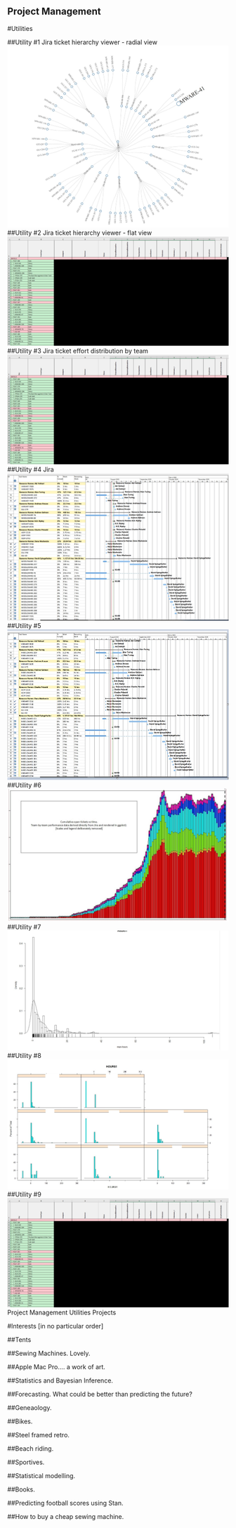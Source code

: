 ## Project Management

#Utilities

##Utility #1 Jira ticket hierarchy viewer - radial view
![Image of RTree001](tree001.jpg)
##Utility #2 Jira ticket hierarchy viewer - flat view
![Image of RTree002](tree002.jpg)
##Utility #3 Jira ticket effort distribution by team
![Image of RTree003](tree002.jpg)
##Utility #4 Jira 
![Image of RTree004](tree003.jpg)
##Utility #5
![Image of RTree005](tree004.jpg)
##Utility #6
![Image of RTree002](tree005.jpg)
##Utility #7
![Image of RTree002](tree006.jpg)
##Utility #8
![Image of RTree002](tree007.jpg)
##Utility #9
![Image of RTree002](tree002.jpg)
Project Management
Utilities
Projects

#Interests [in no particular order]

##Tents

##Sewing Machines.  Lovely.

##Apple Mac Pro….  a work of art.

##Statistics and Bayesian Inference.

##Forecasting.  What could be better than predicting the future?

##Geneaology.

##Bikes.

##Steel framed retro.

##Beach riding.

##Sportives.

##Statistical modelling.

##Books.

##Predicting football scores using Stan.

##How to buy a cheap sewing machine.

